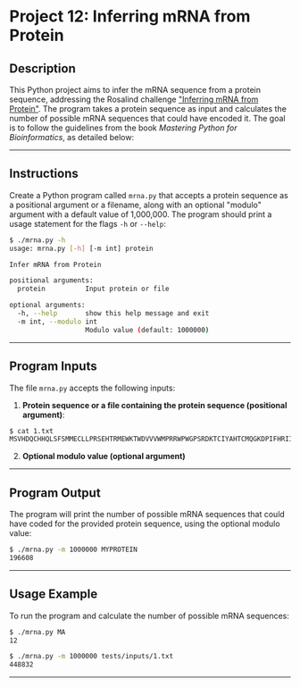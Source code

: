 # Project 12: Inferring mRNA from Protein

## Description

This Python project aims to infer the mRNA sequence from a protein sequence, addressing the Rosalind challenge ["Inferring mRNA from Protein"](https://rosalind.info/problems/mrna/). The program takes a protein sequence as input and calculates the number of possible mRNA sequences that could have encoded it. The goal is to follow the guidelines from the book *Mastering Python for Bioinformatics*, as detailed below:

---

## Instructions

Create a Python program called `mrna.py` that accepts a protein sequence as a positional argument or a filename, along with an optional "modulo" argument with a default value of 1,000,000. The program should print a usage statement for the flags `-h` or `--help`:

```sh
$ ./mrna.py -h
usage: mrna.py [-h] [-m int] protein

Infer mRNA from Protein

positional arguments:
  protein          Input protein or file

optional arguments:
  -h, --help       show this help message and exit
  -m int, --modulo int
                   Modulo value (default: 1000000)
```

---

## Program Inputs

The file `mrna.py` accepts the following inputs:

1. **Protein sequence or a file containing the protein sequence (positional argument)**:
```sh
$ cat 1.txt
MSVHDQCHHQLSFSMMECLLPRSEHTRMEWKTWDVVVWMPRRWPWGPSRDKTCIYAHTCMQGKDPIFHRIIP
```

2. **Optional modulo value (optional argument)**

---

## Program Output

The program will print the number of possible mRNA sequences that could have coded for the provided protein sequence, using the optional modulo value:

```sh
$ ./mrna.py -m 1000000 MYPROTEIN
196608
```

---

## Usage Example

To run the program and calculate the number of possible mRNA sequences:

```sh
$ ./mrna.py MA
12

$ ./mrna.py -m 1000000 tests/inputs/1.txt
448832
```

---
